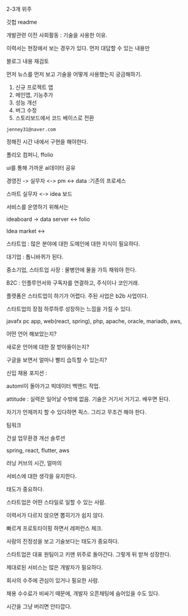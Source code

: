 2-3개 위주

깃헙 readme

개발관련 이전 사회활동 : 기술을 사용한 이유.

이력서는 현장에서 보는 경우가 있다. 먼저 대답할 수 있는 내용만

블로그 내용 재검토



먼저 뉴스를 먼저 보고 기술을 어떻게 사용했는지 궁금해하기.



1. 신규 프로젝트 앱
2. 메인앱, 기능추가
3. 성능 개선
4. 버그 수정
5. 스토리보드에서 코드 베이스로 전환

`jenney31@naver.com`

정해진 시간 내에서 구현을 해야한다.





폴리오 컴퍼니, ffolio

ui를 통해 가까운 ai데이터 공유

경영진 -> 실무자 <-> pm <-> data  :기존의 프로세스

스마트 실무자 <-> idea 보드

서비스를 운영하기 위해서는

ideaboard -> data server <-> folio 

Idea market <->



스타트업 : 많은 분야에 대한 도메인에 대한 지식이 필요하다. 

대기업 : 톱니바퀴가 된다. 

중소기업, 스타트업 사장 : 물병안에 물을 가득 채워야 한다. 

B2C : 인플루언서와 구독자를 연결하고, 주식이나 코인거래.

플랫폼은 스타트업이 하기가 어렵다. 주된 사업은 b2b 사업이다.

스타트업의 장점 하루하루 성장하는 느낌을 가질 수 있다.

javafx pc app, web(react, spring), php, apache, oracle, mariadb, aws, 

어떤 언어 해보았는지?

새로운 언어에 대한 잘 받아들이는지?

구글을 보면서 얼마나 빨리 습득할 수 있는지?

신입 채용 포지션 : 

automl이 돌아가고 빅데이터 백엔드 작업. 

attitude : 실력은 일어날 수밖에 없음. 기술은 거기서 거기고. 배우면 된다. 

자기가 언제까지 할 수 있다하면 픽스. 그리고 무조건 해야 한다.



팀워크

건설 업무환경 개선 솔루션

spring, react, flutter, aws

러닝 커브의 시간, 얼마의 

서비스에 대한 생각을 유지한다.

태도가 중요하다.

스타트업은 어떤 스타일로 일할 수 있는 사람.

이력서가 다르지 않으면 뽑히기가 쉽지 않다.

빠르게 프로토타이핑 하면서 레퍼런스 체크.

사람의 진정성을 보고 기술보다는 태도가 중요하다.

스타트업은 대표 원팀이고 키맨 위주로 돌아간다. 그렇게 뒤 받쳐 성장한다.

제대로된 서비스는 많은 개발자가 필요하다.

회사의 수주에 관심이 있거나 필요한 사람.

채용 수수료가 비싸기 때문에, 개발자 오픈채팅에 숨어있을 수도 있다.

시간을 그냥 버리면 안타깝다. 





